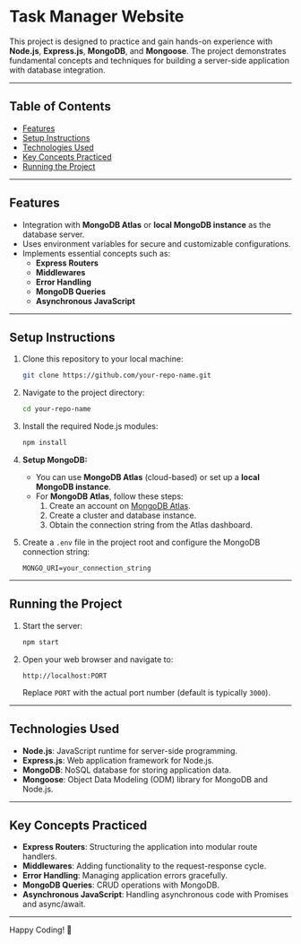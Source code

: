 # Task Manager Website

This project is designed to practice and gain hands-on experience with **Node.js**, **Express.js**, **MongoDB**, and **Mongoose**. 
The project demonstrates fundamental concepts and techniques for building a server-side application with database integration.

---

## Table of Contents
- [Features](#features)
- [Setup Instructions](#setup-instructions)
- [Technologies Used](#technologies-used)
- [Key Concepts Practiced](#key-concepts-practiced)
- [Running the Project](#running-the-project)

---

## Features
- Integration with **MongoDB Atlas** or **local MongoDB instance** as the database server.
- Uses environment variables for secure and customizable configurations.
- Implements essential concepts such as:
  - **Express Routers**
  - **Middlewares**
  - **Error Handling**
  - **MongoDB Queries**
  - **Asynchronous JavaScript**

---

## Setup Instructions

1. Clone this repository to your local machine:
   ```bash
   git clone https://github.com/your-repo-name.git
   ```
   
2. Navigate to the project directory:
   ```bash
   cd your-repo-name
   ```
   
3. Install the required Node.js modules:
   ```bash
   npm install
   ```

4. **Setup MongoDB:**
   - You can use **MongoDB Atlas** (cloud-based) or set up a **local MongoDB instance**.
   - For **MongoDB Atlas**, follow these steps:
     1. Create an account on [MongoDB Atlas](https://www.mongodb.com/cloud/atlas).
     2. Create a cluster and database instance.
     3. Obtain the connection string from the Atlas dashboard.

5. Create a `.env` file in the project root and configure the MongoDB connection string:
   ```env
   MONGO_URI=your_connection_string
   ```

---

## Running the Project

1. Start the server:
   ```bash
   npm start
   ```

2. Open your web browser and navigate to:
   ```
   http://localhost:PORT
   ```
   Replace `PORT` with the actual port number (default is typically `3000`).

---

## Technologies Used
- **Node.js**: JavaScript runtime for server-side programming.
- **Express.js**: Web application framework for Node.js.
- **MongoDB**: NoSQL database for storing application data.
- **Mongoose**: Object Data Modeling (ODM) library for MongoDB and Node.js.

---

## Key Concepts Practiced
- **Express Routers**: Structuring the application into modular route handlers.
- **Middlewares**: Adding functionality to the request-response cycle.
- **Error Handling**: Managing application errors gracefully.
- **MongoDB Queries**: CRUD operations with MongoDB.
- **Asynchronous JavaScript**: Handling asynchronous code with Promises and async/await.

---

Happy Coding! 🚀
